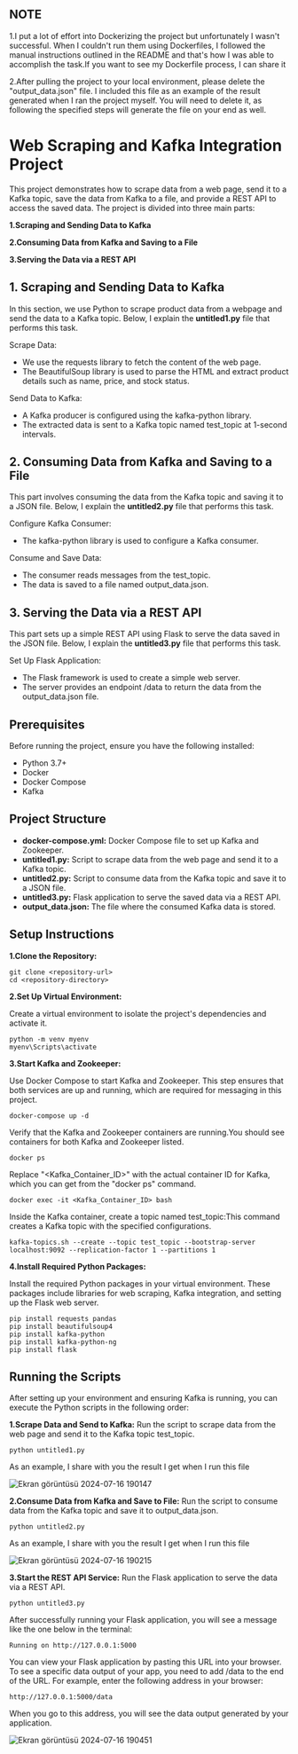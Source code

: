 ## NOTE

1.I put a lot of effort into Dockerizing the project but unfortunately I wasn't successful. When I couldn't run them using Dockerfiles, I followed the manual instructions outlined in the README and that's how I was able to accomplish the task.If you want to see my Dockerfile process, I can share it


2.After pulling the project to your local environment, please delete the "output_data.json" file. I included this file as an example of the result generated when I ran the project myself. You will need to delete it, as following the specified steps will generate the file on your end as well.

# Web Scraping and Kafka Integration Project

This project demonstrates how to scrape data from a web page, send it to a Kafka topic, save the data from Kafka to a file, and provide a REST API to access the saved data. The project is divided into three main parts:

**1.Scraping and Sending Data to Kafka**

**2.Consuming Data from Kafka and Saving to a File**

**3.Serving the Data via a REST API**

## 1. Scraping and Sending Data to Kafka
In this section, we use Python to scrape product data from a webpage and send the data to a Kafka topic. Below, I explain the **untitled1.py** file that performs this task.

Scrape Data:

- We use the requests library to fetch the content of the web page.
- The BeautifulSoup library is used to parse the HTML and extract product details such as name, price, and stock status.

Send Data to Kafka:

- A Kafka producer is configured using the kafka-python library.
- The extracted data is sent to a Kafka topic named test_topic at 1-second intervals.

## 2. Consuming Data from Kafka and Saving to a File
This part involves consuming the data from the Kafka topic and saving it to a JSON file. Below, I explain the **untitled2.py** file that performs this task.

Configure Kafka Consumer:

- The kafka-python library is used to configure a Kafka consumer.

Consume and Save Data:

- The consumer reads messages from the test_topic.
- The data is saved to a file named output_data.json.

## 3. Serving the Data via a REST API
This part sets up a simple REST API using Flask to serve the data saved in the JSON file. Below, I explain the **untitled3.py** file that performs this task.

Set Up Flask Application:

- The Flask framework is used to create a simple web server.
- The server provides an endpoint /data to return the data from the output_data.json file.


## Prerequisites
Before running the project, ensure you have the following installed:

- Python 3.7+
- Docker
- Docker Compose
- Kafka

## Project Structure
- **docker-compose.yml:** Docker Compose file to set up Kafka and Zookeeper.
- **untitled1.py:** Script to scrape data from the web page and send it to a Kafka topic.
- **untitled2.py:** Script to consume data from the Kafka topic and save it to a JSON file.
- **untitled3.py:** Flask application to serve the saved data via a REST API.
- **output_data.json:** The file where the consumed Kafka data is stored.

## Setup Instructions
**1.Clone the Repository:**
```
git clone <repository-url>
cd <repository-directory>
```

**2.Set Up Virtual Environment:**

Create a virtual environment to isolate the project's dependencies and activate it.
```
python -m venv myenv
myenv\Scripts\activate
```

**3.Start Kafka and Zookeeper:**

Use Docker Compose to start Kafka and Zookeeper. This step ensures that both services are up and running, which are required for messaging in this project.
```
docker-compose up -d
```
Verify that the Kafka and Zookeeper containers are running.You should see containers for both Kafka and Zookeeper listed.
```
docker ps
```
Replace "<Kafka_Container_ID>" with the actual container ID for Kafka, which you can get from the "docker ps" command.
```
docker exec -it <Kafka_Container_ID> bash
```
Inside the Kafka container, create a topic named test_topic:This command creates a Kafka topic with the specified configurations.
```
kafka-topics.sh --create --topic test_topic --bootstrap-server localhost:9092 --replication-factor 1 --partitions 1
```

**4.Install Required Python Packages:**

Install the required Python packages in your virtual environment. These packages include libraries for web scraping, Kafka integration, and setting up the Flask web server.
```
pip install requests pandas
pip install beautifulsoup4
pip install kafka-python
pip install kafka-python-ng
pip install flask
```

## Running the Scripts

After setting up your environment and ensuring Kafka is running, you can execute the Python scripts in the following order:

**1.Scrape Data and Send to Kafka:**
Run the script to scrape data from the web page and send it to the Kafka topic test_topic.
```
python untitled1.py
```
As an example, I share with you the result I get when I run this file

![Ekran görüntüsü 2024-07-16 190147](https://github.com/user-attachments/assets/16f6b577-0a83-4d06-808d-09259901fc49)


**2.Consume Data from Kafka and Save to File:**
Run the script to consume data from the Kafka topic and save it to output_data.json.
```
python untitled2.py
```
As an example, I share with you the result I get when I run this file

![Ekran görüntüsü 2024-07-16 190215](https://github.com/user-attachments/assets/6f202355-5702-4ff7-91c9-f6494e4a9be2)


**3.Start the REST API Service:**
Run the Flask application to serve the data via a REST API.
```
python untitled3.py
```
After successfully running your Flask application, you will see a message like the one below in the terminal:
```
Running on http://127.0.0.1:5000
```

You can view your Flask application by pasting this URL into your browser. To see a specific data output of your app, you need to add /data to the end of the URL. For example, enter the following address in your browser:
```
http://127.0.0.1:5000/data
```
When you go to this address, you will see the data output generated by your application.

![Ekran görüntüsü 2024-07-16 190451](https://github.com/user-attachments/assets/183743a1-731f-44a8-9555-ffbc3023d2fd)



